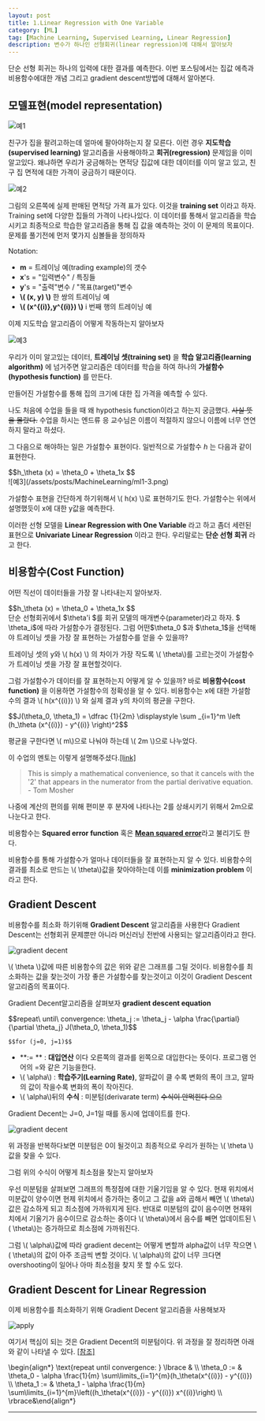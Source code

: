 ```yaml
---
layout: post
title: 1.Linear Regression with One Variable
category: [ML]
tag: [Machine Learning, Supervised Learning, Linear Regression]
description: 변수가 하나인 선형회귀(linear regression)에 대해서 알아보자
---
```



단순 선형 회귀는 하나의 입력에 대한 결과를 예측한다. 이번 포스팅에서는 집값 에측과 비용함수에대한 개념 그리고 gradient descent방법에 대해서 알아본다.

## 모델표현(model representation)

![예1](/assets/posts/MachineLearning/ml1-0.png)

친구가 집을 팔려고하는데 얼마에 팔아야하는지 잘 모른다. 이런 경우 **지도학습(supervised learning)** 알고리즘을 사용해야하고 **회귀(regression)** 문제임을 이미 알고있다. 왜냐하면 우리가 궁금해하는 면적당 집값에 대한 데이터를 이미 알고 있고, 친구 집 면적에 대한 가격이 궁금하기 때문이다.

![예2](/assets/posts/MachineLearning/ml1-1.png)

그림의 오른쪽에 실제 판매된 면적당 가격 표가 있다. 이것을 **training set** 이라고 하자. Training set에 다양한 집들의 가격이 나타나있다. 이 데이터를 통해서 알고리즘을 학습시키고 최종적으로 학습한 알고리즘을 통해 집 값을 예측하는 것이 이 문제의 목표이다. 문제를 풀기전에 먼저 몇가지 심볼들을 정의하자

Notation:

  - **m** = 트레이닝 예(trading example)의 갯수
  - **x**'s = "입력변수" / 특징들
  - **y**'s = "출력"변수 / "목표(target)"변수
  - **\\( (x, y) \\)** 한 쌍의 트레이닝 예
  - **\\( (x^{(i)},y^{(i)}) \\)** i 번째 행의 트레이닝 예


이제 지도학습 알고리즘이 어떻게 작동하는지 알아보자

![예3](/assets/posts/MachineLearning/ml1-2.png)

우리가 이미 알고있는 데이터, **트레이닝 셋(training set)** 을 **학습 알고리즘(learning algorithm)** 에 넘거주면 알고리즘은 데이터를 학습을 하여 하나의 **가설함수(hypothesis function)** 를 만든다.

만들어진 가설함수를 통해 집의 크기에 대한 집 가격을 예측할 수 있다.

나도 처음에 수업을 들을 때 왜 hypothesis function이라고 하는지 궁금했다. ~~사실 뜻을 몰랐다.~~ 수업을 하시는 엔드류 응 교수님은 이름이 적절하지 않으니 이름에 너무 연연하지 말라고 하셨다.

그 다음으로 해야하는 일은 가설함수 표현이다. 일반적으로 가설함수 *h* 는 다음과 같이 표현한다.

<script type="text/javascript"
  src="https://cdn.mathjax.org/mathjax/latest/MathJax.js?config=TeX-AMS-MML_HTMLorMML">
</script>

<div>
$$h_\theta (x) = \theta_0 + \theta_1x $$
</div>
![예3](/assets/posts/MachineLearning/ml1-3.png)

가설함수 표현을 간단하게 하기위해서 \\(  h(x) \\)로 표현하기도 한다. 가설함수는 위에서 설명했듯이 x에 대한 y값을 예측한다.

이러한 선형 모델을 **Linear Regression with One Variable** 라고 하고 좀더 세련된 표현으로 **Univariate Linear Regression** 이라고 한다. 우리말로는 **단순 선형 회귀** 라고 한다.

## 비용함수(Cost Function)
어떤 직선이 데이터들을 가장 잘 나타내는지 알아보자.

<div>
$$h_\theta (x) = \theta_0 + \theta_1x $$
</div>

<div>
단순 선형회귀에서 $\theta'i $를 회귀 모델의 매개변수(parameter)라고 하자. $ \theta_i$에 따라 가설함수가 결정된다. 그럼 어떤$\theta_0 $과 $\theta_1$을 선택해야 트레이닝 셋을 가장 잘 표현하는 가설함수를 얻을 수 있을까?
</div>

트레이닝 셋의 y와 \\( h(x) \\) 의 차이가 가장 작도록 \\( \theta\\)를 고르는것이 가설함수가 트레이닝 셋을 가장 잘 표현할것이다.

그럼 가설함수가 데이터를 잘 표현하는지 어떻게 알 수 있을까? 바로 **비용함수(cost function)** 을 이용하면 가설함수의 정확성을 알 수 있다. 비용함수는 x에 대한 가설함수의 결과 \\( h(x^{(i)}) \\) 와 실제 결과 y의 차이의 평균을 구한다.

<div>
$$J(\theta_0, \theta_1) = \dfrac {1}{2m} \displaystyle \sum _{i=1}^m \left (h_\theta (x^{(i)}) - y^{(i)} \right)^2$$
</div>

평균을 구한다면 \\( m\\)으로 나눠야 하는데 \\( 2m \\)으로 나누었다.

이 수업의 멘토는 이렇게 설명해주셨다.[[link]](https://www.coursera.org/learn/machine-learning/module/tN10A/discussions/q0eGGq3nEeWF6gpqp4BTmQ)
> This is simply a mathematical convenience, so that it cancels with the '2' that appears in the numerator from the partial derivative equation. - Tom Mosher

나중에 계산의 편의를 위해 편미분 후 분자에 나타나는 2를 상쇄시키기 위해서 2m으로 나눈다고 한다.

비용함수는 **Squared error function** 혹은 [**Mean squared error**](https://en.wikipedia.org/wiki/Mean_squared_error)라고 불리기도 한다.

비용함수를 통해 가설함수가 얼마나 데이터들을 잘 표현하는지 알 수 있다. 비용함수의 결과를 최소로 만드는 \\( \theta\\)값을 찾아야하는데 이를 **minimization problem** 이라고 한다.

## Gradient Descent
비용함수를 최소화 하기위해 **Gradient Descent** 알고리즘을 사용한다 Gradient Descent는 선형회귀 문제뿐만 아니라 머신러닝 전반에 사용되는 알고리즘이라고 한다.

![gradient decent](/assets/posts/MachineLearning/ml1-4.png)

\\( \theta \\)값에 따른 비용함수의 값은 위와 같은 그래프를 그릴 것이다. 비용함수를 최소화하는 값을 찾는것이 가장 좋은 가설함수를 찾는것이고 이것이 Gradient Descent알고리즘의 목표이다.

Gradient Decent알고리즘을 살펴보자
**gradient descent equation**

<div>
$$repeat\ until\ convergence:
	\theta_j := \theta_j - \alpha \frac{\partial}	{\partial \theta_j} J(\theta_0, \theta_1)$$

	$$for (j=0, j=1)$$
</div>

  - **:= ** : **대입연산** 이다 오른쪽의 결과를 왼쪽으로 대입한다는 뜻이다. 프로그램 언어의 =와 같은 기능을한다.
  - \\( \alpha\\) : **학습주기(Learning Rate)**, 알파값이 클 수록 변화의 폭이 크고, 알파의 값이 작을수록 변화의 폭이 작아진다.
  - \\( \alpha\\)뒤의 **수식** : 미분텀(derivarate term) ~~수식이 안먹힌다 으으~~

Gradient Decent는 J=0, J=1일 때를 동시에 업데이트를 한다.

![gradient decent](/assets/posts/MachineLearning/ml1-5.png)

 위 과정을 반복하다보면 미분텀은 0이 될것이고 최종적으로 우리가 원하는 \\( \theta \\)값을 찾을 수 있다.

 그럼 위의 수식이 어떻게 최소점을 찾는지 알아보자

 우선 미분텀을 살펴보면 그래프의 특정점에 대한 기울기임을 알 수 있다. 현재 위치에서 미분값이 양수이면 현제 위치에서 증가하는 중이고 그 값을 a와 곱해서 빼면 \\( \theta\\)값은 감소하게 되고 최소점에 가까워지게 된다.
 반대로 미분텀의 값이 음수이면 현재위치에서 기울기가 음수이므로 감소하는 중이다 \\( \theta\\)에서 음수를 빼면 업데이트된 \\( \theta\\)는 증가하므로 최소점에 가까워진다.

 그럼 \\( \alpha\\)값에 따라 gradient decent는 어떻게 변할까 alpha값이 너무 작으면 \\( \theta\\)의 값이 아주 조금씩 변할 것이다. \\( \alpha\\)의 값이 너무 크다면 overshooting이 일어나 아마 최소점을 찾지 못 할 수도 있다.


## Gradient Descent for Linear Regression


이제 비용함수를 최소화하기 위해 Gradient Decent 알고리즘을 사용해보자

![apply](/assets/posts/MachineLearning/ml1-6.png)

여기서 핵심이 되는 것은 Gradient Decent의 미분텀이다. 위 과정을 잘 정리하면 아래와 같이 나타낼 수 있다. [[참조]](http://math.stackexchange.com/questions/70728/partial-derivative-in-gradient-descent-for-two-variables/189792#189792)

<div>
\begin{align*} \text{repeat until convergence: } \lbrace & \\ \theta_0 := & \theta_0 - \alpha \frac{1}{m} \sum\limits_{i=1}^{m}(h_\theta(x^{(i)}) - y^{(i)}) \\ \theta_1 := & \theta_1 - \alpha \frac{1}{m} \sum\limits_{i=1}^{m}\left((h_\theta(x^{(i)}) - y^{(i)}) x^{(i)}\right) \\ \rbrace&\end{align*}
</div>

---

